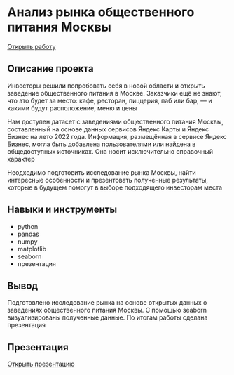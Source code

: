 # Анализ рынка общественного питания Москвы

[Открыть работу](https://github.com/vszimirev/Portfolio/blob/main/Moscow%20Food%20Service%20Market%20Analysis/Moscow.ipynb)

## Описание проекта

Инвесторы решили попробовать себя в новой области и открыть заведение общественного питания в Москве. Заказчики ещё не знают, что это будет за место: кафе, ресторан, пиццерия, паб или бар, — и какими будут расположение, меню и цены

Нам доступен датасет с заведениями общественного питания Москвы, составленный на основе данных сервисов Яндекс Карты и Яндекс Бизнес на лето 2022 года. Информация, размещённая в сервисе Яндекс Бизнес, могла быть добавлена пользователями или найдена в общедоступных источниках. Она носит исключительно справочный характер

Неодходимо подготовить исследование рынка Москвы, найти интересные особенности и презентовать полученные результаты, которые в будущем помогут в выборе подходящего инвесторам места

## Навыки и инструменты

- python
- pandas
- numpy
- matplotlib
- seaborn
- презентация

## Вывод

Подготовлено исследование рынка на основе открытых данных о заведениях общественного питания Москвы. С помощью seaborn визуализированы полученные данные. По итогам работы сделана презентация

## Презентация

[Открыть презентацию](https://docs.google.com/presentation/d/15Y2FlF1odCmKwM6UfV0VYL6K4PYH0HBUMVHjUm4oblA/edit#slide=id.p)
